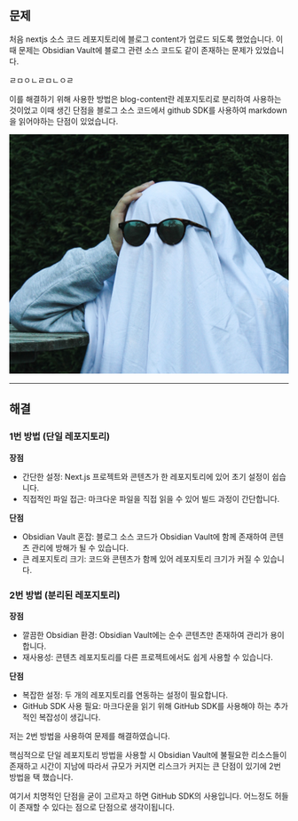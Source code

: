 ## 문제

처음 nextjs 소스 코드 레포지토리에 블로그 content가 업로드 되도록 했었습니다.
이 때 문제는 Obsidian Vault에 블로그 관련 소스 코드도 같이 존재하는 문제가 있었습니다.

ㄹㅁㅇㄴㄹㅁㄴㅇㄹ

이를 해결하기 위해 사용한 방법은 blog-content란 레포지토리로 분리하여 사용하는 것이었고
이때 생긴 단점을 블로그 소스 코드에서 github SDK를 사용하여 markdown을 읽어야하는 단점이 있었습니다.

![](./images/ghost2.jpeg)

---

## 해결

### 1번 방법 (단일 레포지토리)

**장점**

- 간단한 설정: Next.js 프로젝트와 콘텐츠가 한 레포지토리에 있어 초기 설정이 쉽습니다.
- 직접적인 파일 접근: 마크다운 파일을 직접 읽을 수 있어 빌드 과정이 간단합니다.

**단점**

- Obsidian Vault 혼잡: 블로그 소스 코드가 Obsidian Vault에 함께 존재하여 콘텐츠 관리에 방해가 될 수 있습니다.
- 큰 레포지토리 크기: 코드와 콘텐츠가 함께 있어 레포지토리 크기가 커질 수 있습니다.

### 2번 방법 (분리된 레포지토리)

**장점**

- 깔끔한 Obsidian 환경: Obsidian Vault에는 순수 콘텐츠만 존재하여 관리가 용이합니다.
- 재사용성: 콘텐츠 레포지토리를 다른 프로젝트에서도 쉽게 사용할 수 있습니다.

**단점**

- 복잡한 설정: 두 개의 레포지토리를 연동하는 설정이 필요합니다.
- GitHub SDK 사용 필요: 마크다운을 읽기 위해 GitHub SDK를 사용해야 하는 추가적인 복잡성이 생깁니다.

저는 2번 방법을 사용하여 문제를 해결하였습니다.

핵심적으로 단일 레포지토리 방법을 사용할 시 Obsidian Vault에 불필요한 리소스들이 존재하고 시간이 지남에 따라서 규모가 커지면 리스크가 커지는 큰 단점이 있기에 2번 방법을 택 했습니다.

여기서 치명적인 단점을 굳이 고르자고 하면 GitHub SDK의 사용입니다. 어느정도 허들이 존재할 수 있다는 점으로 단점으로 생각이됩니다.
